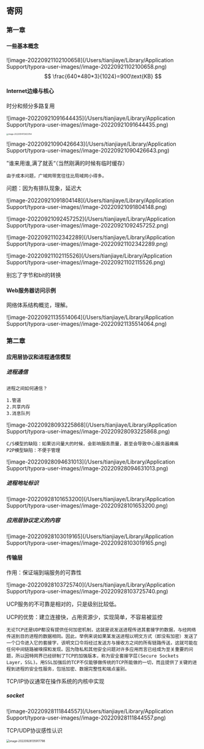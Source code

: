 ## 寄网

### 第一章

#### 一些基本概念

![image-20220921102100658](/Users/tianjiaye/Library/Application Support/typora-user-images//image-20220921102100658.png)
$$
\frac{640*480*3}{1024}=900\text{KB}
$$



#### Internet边缘与核心

时分和频分多路复用

![image-20220921091644435](/Users/tianjiaye/Library/Application Support/typora-user-images//image-20220921091644435.png)

<img src="/Users/tianjiaye/Library/Application Support/typora-user-images/image-20220914113833784.png" alt="image-20220914113833784" style="zoom:33%;" />

![image-20220921090426643](/Users/tianjiaye/Library/Application Support/typora-user-images//image-20220921090426643.png)

”谁来用谁,满了就丢“（当然刚满的时候有临时缓存）

```secondary
由于成本问题，广域网带宽往往比局域网小得多。
```

问题：因为有排队现象，延迟大

![image-20220921091804148](/Users/tianjiaye/Library/Application Support/typora-user-images//image-20220921091804148.png)

![image-20220921092457252](/Users/tianjiaye/Library/Application Support/typora-user-images//image-20220921092457252.png)

![image-20220921102342289](/Users/tianjiaye/Library/Application Support/typora-user-images//image-20220921102342289.png)

![image-20220921102115526](/Users/tianjiaye/Library/Application Support/typora-user-images//image-20220921102115526.png)

别忘了字节和bit的转换

#### Web服务器访问示例

网络体系结构概览，理解。

![image-20220921135514064](/Users/tianjiaye/Library/Application Support/typora-user-images//image-20220921135514064.png)

### 第二章

#### 应用层协议和进程通信模型

##### 进程通信

```primary
进程之间如何通信？

1.管道
2.共享内存
3.消息队列
```



![image-20220928093225868](/Users/tianjiaye/Library/Application Support/typora-user-images//image-20220928093225868.png)

```info
C/S模型的缺陷：如果访问量大的时候，会影响服务质量，甚至会导致中心服务器瘫痪
P2P模型缺陷：不便于管理
```

![image-20220928094631013](/Users/tianjiaye/Library/Application Support/typora-user-images//image-20220928094631013.png)

##### 进程地址标识

![image-20220928101653200](/Users/tianjiaye/Library/Application Support/typora-user-images//image-20220928101653200.png)

##### 应用层协议定义的内容

![image-20220928103019165](/Users/tianjiaye/Library/Application Support/typora-user-images//image-20220928103019165.png)

#### 传输层

作用：保证端到端服务的可靠性

![image-20220928103725740](/Users/tianjiaye/Library/Application Support/typora-user-images//image-20220928103725740.png)

UCP服务的不可靠是相对的，只是级别比较低。

UCP的优势：建立连接快，占用资源少，实现简单，不容易被监控

```info
无论TCP还是UDP都没有提供任何加密机制，这就是说发送进程传进其套接字的数据，与经网络传送到目的进程的数据相同。因此，举例来说如果某发送进程以明文方式（即没有加密）发送了一个口令进入它的套接字，该明文口令将经过发送方与接收方之间的所有链路传送，这就可能在任何中间链路被嗅探和发现。因为隐私和其他安全问题对许多应用而言已经成为至关重要的问题，所以因特网界已经研制了TCP的加强版本，称为安全套接字层(Secure Sockets Layer，SSL)。用SSL加强后的TCP不仅能够做传统的TCP所能做的一切，而且提供了关键的进程到进程的安全性服务，包括加密、数据完整性和端点鉴别。
```

TCP/IP协议通常在操作系统的内核中实现

##### socket

![image-20220928111844557](/Users/tianjiaye/Library/Application Support/typora-user-images//image-20220928111844557.png)

TCP/UDP协议感性认识

<img src="/Users/tianjiaye/Library/Application Support/typora-user-images//image-20220928135917798.png" alt="image-20220928135917798" style="zoom:50%;" />